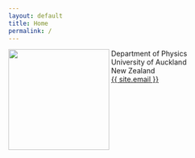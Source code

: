```yaml
---
layout: default
title: Home
permalink: /
---
```


<div>
  <div style="display:inline-block;vertical-align:top;">
    <img src="{{ site.baseurl }}/assets/public_profile_picture.jpeg" height="200px">
  </div>

  <div style="display:inline-block;vertical-align:top;">
    <div>
      <div> Department of Physics </div> 
      <div> University of Auckland </div> 
      <div> New Zealand </div>
    </div>
    <div> <a href="mailto:{{ site.email }}">{{ site.email }}</a> </div> 
  </div>

</div>
